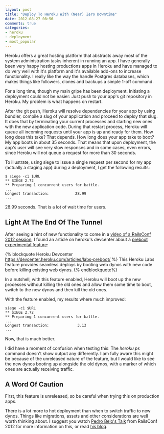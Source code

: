 ```yaml
---
layout: post
title: "Deploy To Heroku With (Near) Zero Downtime"
date: 2012-08-27 08:56
comments: true
categories:
- heroku
- deployment
- most_popular
---
```


Heroku offers a great hosting platform that abstracts away most of the system administration tasks inherent in
running an app. I have generally been very happy hosting productions apps in Heroku and have managed to do very well
with it's platform and it's available add-ons to increase functionality. I really like the way the handle Postgres databases, which makes things like followers, clones and backups a simple 1-off command.

For a long time, though my main gripe has been deployment. Initiating a deployment could not be easier: Just push to your app's git repository in Heroku. My problem is what happens on restart.

<!-- more -->

After the git push, Heroku will resolve dependencies for your app by using bundler, compile a slug of your application and proceed to deploy that slug. It does that by terminating your current processes and starting new ones with the new application code. During that restart process, Heroku will queue all incoming requests until your app is up and ready for them. How long does this take? That depends. How long does your app take to boot? My app boots in about 35 seconds. That means that upon deployment, the app's user will see very slow responses and in some cases, even errors, since Heroku will not queue a request for more than 30 seconds.

To illustrate, using siege to issue a single request per second for my app (actually a staging app) during a deployment, I get the following results:

```
$ siege -c1 $URL
** SIEGE 2.72
** Preparing 1 concurrent users for battle.
...
Longest transaction:            28.99
...
```
28.99 seconds. That is a lot of wait time for users.

## Light At The End Of The Tunnel

After seeing a hint of new functionality to come in a [video of a RailsConf 2012 session][1], I found an article on heroku's devcenter about a [preboot experimental feature][2]:

{% blockquote Heroku Devcenter https://devcenter.heroku.com/articles/labs-preboot/ %}
This Heroku Labs feature provides seamless deploys by booting web dynos with new code before killing existing web dynos.
{% endblockquote%}

In a nutshell, with this feature enabled, Heroku will boot up the new processes without killing the old ones and allow them some time to boot, switch to the new dynos and then kill the old ones.

With the feature enabled, my results where much improved:

```
siege -c1 $URL
** SIEGE 2.72
** Preparing 1 concurrent users for battle.
...
Longest transaction:             3.13
...
```

Now, that is much better.

I did have a moment of confusion when testing this: The _heroku ps_ command doesn't show output any differently. I am fully aware this might be because of the unreleased nature of the feature, but I would like to see the new dynos booting up alongside the old dynos, with a marker of which ones are actually receiving traffic.

## A Word Of Caution

First, this feature is unreleased, so be careful when trying this on production apps.

There is a lot more to hot deployment than when to switch traffic to new dynos. Things like migrations, assets and other considerations are well worth thinking about. I suggest you watch [Pedro Belo's Talk][1] from RailsConf 2012 for more information on this, or read [his blog][3].

[1]: http://confreaks.com/videos/896-railsconf2012-zero-downtime-deploys-for-rails-apps
[2]: https://devcenter.heroku.com/articles/labs-preboot/
[3]: https://pedro.herokuapp.com/past/2012/4/24/zero_downtime_deploys_for_rails_apps_slides/
